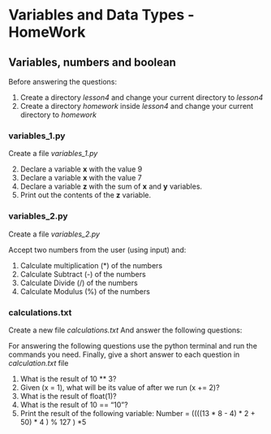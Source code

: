 # Variables and Data Types - HomeWork 

## Variables, numbers and boolean 

Before answering the questions:
1. Create a directory *lesson4* and change your current directory to *lesson4*
2. Create a directory  *homework* inside *lesson4* and change your current directory to *homework*

### variables_1.py 

Create a file *variables_1.py*

2. Declare a variable **x** with the value 9
3. Declare a variable **x** with the value 7
4. Declare a variable **z** with the sum of **x** and **y** variables. 
5. Print out the contents of the **z** variable.


### variables_2.py

Create a file *variables_2.py*

Accept two numbers from the user (using input) and:
1. Calculate multiplication (*) of the numbers
2. Calculate Subtract (-) of the numbers
3. Calculate Divide (/) of the numbers
4. Calculate Modulus (%) of the numbers


### calculations.txt

Create a new file *calculations.txt* And answer the following questions:

For answering the following questions use the python terminal and run the commands you need.
Finally, give a short answer to each question in *calculation.txt* file 

1. What is the result of 10 ** 3?
2. Given (x = 1), what will be its value of after we run (x += 2)?
3. What is the result of float(1)?
4. What is the result of 10 == “10”?
5. Print the result of the following variable: 
   Number = ((((13 * 8 - 4) * 2 + 50) * 4 ) % 127 ) *5     
 
 
